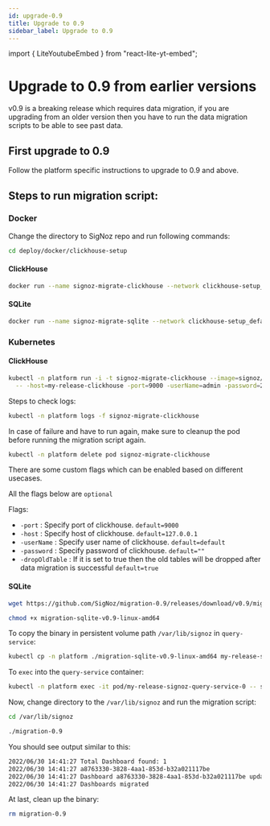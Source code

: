```yaml
---
id: upgrade-0.9
title: Upgrade to 0.9
sidebar_label: Upgrade to 0.9
---
```

import { LiteYoutubeEmbed } from "react-lite-yt-embed";

# Upgrade to 0.9 from earlier versions

v0.9 is a breaking release which requires data migration, if you are upgrading from an older version then you have to run the data migration scripts to be able to see past data.

## First upgrade to 0.9

Follow the platform specific instructions to upgrade to 0.9 and above.

## Steps to run migration script:

### Docker

Change the directory to SigNoz repo and run following commands:

```bash
cd deploy/docker/clickhouse-setup
```

#### ClickHouse

```bash
docker run --name signoz-migrate-clickhouse --network clickhouse-setup_default -it signoz/migrate:0.9-clickhouse -host=clickhouse -port=9000
```

#### SQLite

```bash
docker run --name signoz-migrate-sqlite --network clickhouse-setup_default -it -v $PWD/data/signoz/:/var/lib/signoz/ signoz/migrate:0.9-sqlite -dataSource /var/lib/signoz/signoz.db
```


### Kubernetes

#### ClickHouse

```bash
kubectl -n platform run -i -t signoz-migrate-clickhouse --image=signoz/migrate:0.9-clickhouse --restart='Never' \
  -- -host=my-release-clickhouse -port=9000 -userName=admin -password=27ff0399-0d3a-4bd8-919d-17c2181e6fb9
```

Steps to check logs:

```bash
kubectl -n platform logs -f signoz-migrate-clickhouse
```

In case of failure and have to run again, make sure to cleanup the pod before running the migration script again.

```bash
kubectl -n platform delete pod signoz-migrate-clickhouse
```

There are some custom flags which can be enabled based on different usecases.

All the flags below are `optional`

Flags:

- `-port` : Specify port of clickhouse. `default=9000`
- `-host` : Specify host of clickhouse. `default=127.0.0.1`
- `-userName` : Specify user name of clickhouse. `default=default`
- `-password` : Specify password of clickhouse. `default=""`
- `-dropOldTable` : If it is set to true then the old tables will be dropped after data migration is successful `default=true`

#### SQLite

```bash
wget https://github.com/SigNoz/migration-0.9/releases/download/v0.9/migration-sqlite-v0.9-linux-amd64

chmod +x migration-sqlite-v0.9-linux-amd64

```

To copy the binary in persistent volume path `/var/lib/signoz` in `query-service`:

```bash
kubectl cp -n platform ./migration-sqlite-v0.9-linux-amd64 my-release-signoz-query-service-0:/var/lib/signoz/migration-0.9
```

To `exec` into the `query-service` container:

```bash
kubectl -n platform exec -it pod/my-release-signoz-query-service-0 -- sh
```

Now, change directory to the `/var/lib/signoz` and run the migration script:

```bash
cd /var/lib/signoz

./migration-0.9
```

You should see output similar to this:

```bash
2022/06/30 14:41:27 Total Dashboard found: 1
2022/06/30 14:41:27 a8763330-3828-4aa1-853d-b32a021117be
2022/06/30 14:41:27 Dashboard a8763330-3828-4aa1-853d-b32a021117be updated
2022/06/30 14:41:27 Dashboards migrated
```

At last, clean up the binary:

```bash
rm migration-0.9
```
